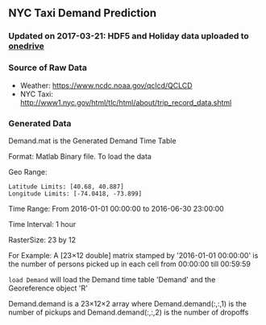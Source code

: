 ## NYC Taxi Demand Prediction


### Updated on 2017-03-21: HDF5 and Holiday data uploaded to [onedrive](https://facilities-my.sharepoint.com/personal/lz2484_columbia_edu/_layouts/15/guestaccess.aspx?folderid=1e27ef8057af4432fbc2d940480dd482d&authkey=AYgG5cth5d2MJGG8LNFQ2qQ)

### Source of Raw Data

* Weather: https://www.ncdc.noaa.gov/qclcd/QCLCD
* NYC Taxi: http://www1.nyc.gov/html/tlc/html/about/trip_record_data.shtml

### Generated Data

Demand.mat is the Generated Demand Time Table
  
Format: Matlab Binary file. To load the data

Geo Range: 
  
    Latitude Limits: [40.68, 40.887]
    Longitude Limits: [-74.0418, -73.899]
  
Time Range: From 2016-01-01 00:00:00 to 2016-06-30 23:00:00
 
Time Interval: 1 hour
  
RasterSize: 23 by 12

For Example:  A [23×12 double] matrix stamped by '2016-01-01 00:00:00' is the number of persons picked up in each cell from 00:00:00 till 00:59:59

`load Demand` will load the Demand time table 'Demand' and the Georeference object 'R'

Demand.demand is a 23×12×2 array where Demand.demand(:,:,1) is the number of pickups and Demand.demand(:,:,2) is the number of dropoffs
